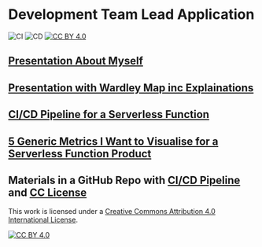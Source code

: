 # Development Team Lead Application

![CI](https://github.com/tpilvelis-gw/dev-lead-application/workflows/CI/badge.svg)
![CD](https://github.com/tpilvelis-gw/dev-lead-application/workflows/CD/badge.svg)
[![CC BY 4.0][cc-by-shield]][cc-by]


## [Presentation About Myself](about_me.pptx)


## [Presentation with Wardley Map inc Explainations](wardley_map.md)


## [CI/CD Pipeline for a Serverless Function](psuedocode_ci_cd_for_serverless_function.md)


## [5 Generic Metrics I Want to Visualise for a Serverless Function Product](serverless_metrics.md)


## Materials in a GitHub Repo with [CI/CD Pipeline](.github/workflows) and [CC License](LICENSE)



This work is licensed under a [Creative Commons Attribution 4.0 International
License][cc-by].

[![CC BY 4.0][cc-by-image]][cc-by]

[cc-by]: http://creativecommons.org/licenses/by/4.0/
[cc-by-image]: https://i.creativecommons.org/l/by/4.0/88x31.png
[cc-by-shield]: https://img.shields.io/badge/License-CC%20BY%204.0-lightgrey.svg

